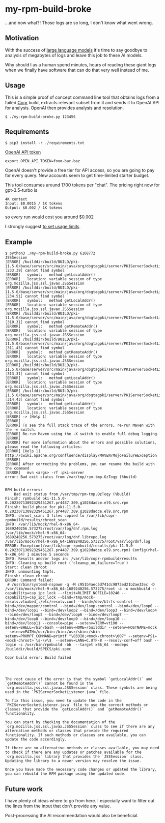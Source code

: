 # my-rpm-build-broke

...and now what?! Those logs are so long, I don't know what went wrong.


## Motivation

With the success of [large language
models](https://en.wikipedia.org/wiki/Large_language_model) it's time to say
goodbye to analysis of megabytes of logs and leave this job to these AI models.

Why should I as a human spend minutes, hours of reading these giant logs when
we finally have software that can do that very well instead of me.


## Usage

This is a simple proof of concept command line tool that obtains logs from a
failed [Copr](https://copr.fedorainfracloud.org) build, extracts relevant
subset from it and sends it to OpenAI API for analysis. OpenAI then provides
analysis and resolution.

```
$ ./my-rpm-build-broke.py 123456
```


## Requirements

```
$ pip3 install -r ./requirements.txt
```

[OpenAI API token](https://platform.openai.com/account/api-keys)
```
export OPEN_API_TOKEN=fooo-bar-baz
```

OpenAI doesn't provide a free tier for API access, so you are going to pay for every query. New accounts seem to get time-limited starter budget.

This tool consumes around 1700 tokens per "chat". The pricing right now for gpt-3.5-turbo is
```
4K context
Input: $0.0015 / 1K tokens
Output: $0.002 / 1K tokens
```
so every run would cost you around $0.002

I strongly suggest [to set usage limits](https://platform.openai.com/account/billing/limits).

## Example

```
$ python3 ./my-rpm-build-broke.py 6168772
JSSSession
[ERROR] /builddir/build/BUILD/pki-11.5.0/base/server/src/main/java/org/dogtagpki/server/PKIServerSocketListener.java:[233,39] cannot find symbol
[ERROR]   symbol:   method getLocalAddr()
[ERROR]   location: variable session of type org.mozilla.jss.ssl.javax.JSSSession
[ERROR] /builddir/build/BUILD/pki-11.5.0/base/server/src/main/java/org/dogtagpki/server/PKIServerSocketListener.java:[234,51] cannot find symbol
[ERROR]   symbol:   method getLocalAddr()
[ERROR]   location: variable session of type org.mozilla.jss.ssl.javax.JSSSession
[ERROR] /builddir/build/BUILD/pki-11.5.0/base/server/src/main/java/org/dogtagpki/server/PKIServerSocketListener.java:[310,31] cannot find symbol
[ERROR]   symbol:   method getRemoteAddr()
[ERROR]   location: variable session of type org.mozilla.jss.ssl.javax.JSSSession
[ERROR] /builddir/build/BUILD/pki-11.5.0/base/server/src/main/java/org/dogtagpki/server/PKIServerSocketListener.java:[311,43] cannot find symbol
[ERROR]   symbol:   method getRemoteAddr()
[ERROR]   location: variable session of type org.mozilla.jss.ssl.javax.JSSSession
[ERROR] /builddir/build/BUILD/pki-11.5.0/base/server/src/main/java/org/dogtagpki/server/PKIServerSocketListener.java:[313,31] cannot find symbol
[ERROR]   symbol:   method getLocalAddr()
[ERROR]   location: variable session of type org.mozilla.jss.ssl.javax.JSSSession
[ERROR] /builddir/build/BUILD/pki-11.5.0/base/server/src/main/java/org/dogtagpki/server/PKIServerSocketListener.java:[314,43] cannot find symbol
[ERROR]   symbol:   method getLocalAddr()
[ERROR]   location: variable session of type org.mozilla.jss.ssl.javax.JSSSession
[ERROR] -> [Help 1]
[ERROR]
[ERROR] To see the full stack trace of the errors, re-run Maven with the -e switch.
[ERROR] Re-run Maven using the -X switch to enable full debug logging.
[ERROR]
[ERROR] For more information about the errors and possible solutions, please read the following articles:
[ERROR] [Help 1] http://cwiki.apache.org/confluence/display/MAVEN/MojoFailureException
[ERROR]
[ERROR] After correcting the problems, you can resume the build with the command
[ERROR]   mvn <args> -rf :pki-server
error: Bad exit status from /var/tmp/rpm-tmp.OzToqy (%build)


RPM build errors:
    Bad exit status from /var/tmp/rpm-tmp.OzToqy (%build)
Finish: rpmbuild pki-11.5.0-0.20230713092329451267.pr4487.309.g1028dadce.el9.src.rpm
Finish: build phase for pki-11.5.0-0.20230713092329451267.pr4487.309.g1028dadce.el9.src.rpm
INFO: chroot_scan: 3 files copied to /var/lib/copr-rpmbuild/results/chroot_scan
INFO: /var/lib/mock/rhel-9-x86_64-1689240256.573275/root/var/log/dnf.rpm.log
/var/lib/mock/rhel-9-x86_64-1689240256.573275/root/var/log/dnf.librepo.log
/var/lib/mock/rhel-9-x86_64-1689240256.573275/root/var/log/dnf.log
ERROR: Exception(/var/lib/copr-rpmbuild/results/pki-11.5.0-0.20230713092329451267.pr4487.309.g1028dadce.el9.src.rpm) Config(rhel-9-x86_64) 1 minutes 5 seconds
INFO: Results and/or logs in: /var/lib/copr-rpmbuild/results
INFO: Cleaning up build root ('cleanup_on_failure=True')
Start: clean chroot
INFO: unmounting tmpfs.
Finish: clean chroot
ERROR: Command failed:
 # /usr/bin/systemd-nspawn -q -M c951b4aec5d741dc9873ed21b2ae33ec -D /var/lib/mock/rhel-9-x86_64-1689240256.573275/root -a -u mockbuild --capability=cap_ipc_lock --rlimit=RLIMIT_NOFILE=10240 --capability=cap_ipc_lock --bind=/tmp/mock-resolv.vtwabed_:/etc/resolv.conf --bind=/dev/btrfs-control --bind=/dev/mapper/control --bind=/dev/loop-control --bind=/dev/loop0 --bind=/dev/loop1 --bind=/dev/loop2 --bind=/dev/loop3 --bind=/dev/loop4 --bind=/dev/loop5 --bind=/dev/loop6 --bind=/dev/loop7 --bind=/dev/loop8 --bind=/dev/loop9 --bind=/dev/loop10 --bind=/dev/loop11 --console=pipe --setenv=TERM=vt100 --setenv=SHELL=/bin/bash --setenv=HOME=/builddir --setenv=HOSTNAME=mock --setenv=PATH=/usr/bin:/bin:/usr/sbin:/sbin --setenv=PROMPT_COMMAND=printf "\033]0;<mock-chroot>\007" --setenv=PS1=<mock-chroot> \s-\v\$  --setenv=LANG=C.UTF-8 --resolv-conf=off bash --login -c /usr/bin/rpmbuild -bb  --target x86_64 --nodeps /builddir/build/SPECS/pki.spec

Copr build error: Build failed




The root cause of the error is that the symbol `getLocalAddr()` and `getRemoteAddr()` cannot be found in the `org.mozilla.jss.ssl.javax.JSSSession` class. These symbols are being used in the `PKIServerSocketListener.java` file.

To fix this issue, you need to update the code in the `PKIServerSocketListener.java` file to use the correct methods or classes that provide the `getLocalAddr()` and `getRemoteAddr()` functionality.

You can start by checking the documentation of the `org.mozilla.jss.ssl.javax.JSSSession` class to see if there are any alternative methods or classes that provide the required functionality. If such methods or classes are available, you can update the code accordingly.

If there are no alternative methods or classes available, you may need to check if there are any updates or patches available for the `org.mozilla.jss` library that provides the `JSSSession` class. Updating the library to a newer version may resolve the issue.

Once you have made the necessary code changes or updated the library, you can rebuild the RPM package using the updated code.
```


## Future work

I have plenty of ideas where to go from here. I especially want to filter out
the lines from the input that don't provide any value.

Post-processing the AI recommendation would also be beneficial.
